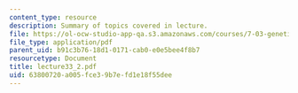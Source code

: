 ```yaml
---
content_type: resource
description: Summary of topics covered in lecture.
file: https://ol-ocw-studio-app-qa.s3.amazonaws.com/courses/7-03-genetics-fall-2004/63800720a005fce39b7efd1e18f55dee_lecture33_2.pdf
file_type: application/pdf
parent_uid: b91c3b76-18d1-0171-cab0-e0e5bee4f8b7
resourcetype: Document
title: lecture33_2.pdf
uid: 63800720-a005-fce3-9b7e-fd1e18f55dee
---
```

